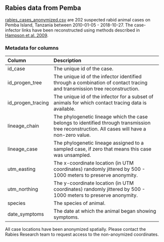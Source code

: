 
<!-- readme.md is generated from README.Rmd. Please edit that file -->

## Rabies data from Pemba

[rabies\_cases\_anonymized.csv](src/assets/data/rabes_cases_anonymized.csv)
are 202 suspected rabid animal cases on Pemba Island, Tanzania between
2010-01-05 - 2018-10-27. The case-infector links have been reconstructed
using methods described in [Hampson et
al. 2009](https://journals.plos.org/plosbiology/article?id=10.1371/journal.pbio.1000053).

### Metadata for columns

| Column              | Description                                                                                                                                   |
|:--------------------|:----------------------------------------------------------------------------------------------------------------------------------------------|
| id\_case            | The unique id of the case.                                                                                                                    |
| id\_progen\_tree    | The unique id of the infector identified through a combination of contact tracing and transmission tree reconstruction.                       |
| id\_progen\_tracing | The unique id of the infector for a subset of animals for which contact tracing data is available.                                            |
| lineage\_chain      | The phylogenetic lineage which the case belongs to identified through transmission tree reconstruction. All cases will have a non-zero value. |
| lineage\_case       | The phylogenetic lineage assigned to a sampled case, if zero that means this case was unsampled.                                              |
| utm\_easting        | The x-coordinate location (in UTM coordinates) randomly jittered by 500 - 1000 meters to preserve anonymity.                                  |
| utm\_northing       | The y-coordinate location (in UTM coordinates) randomly jittered by 500 - 1000 meters to preserve anonymity.                                  |
| species             | The species of animal.                                                                                                                        |
| date\_symptoms      | The date at which the animal began showing symptoms.                                                                                          |

All case locations have been anonymized spatially. Please contact the
Rabies Research team to request access to the non-anoymized coordinates.
